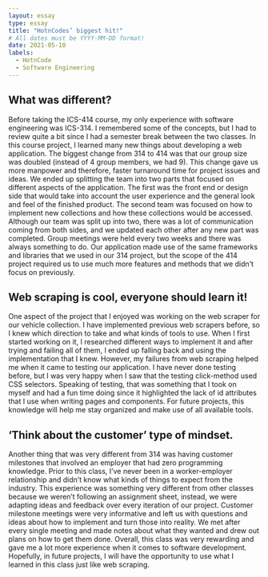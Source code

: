 ```yaml
---
layout: essay
type: essay
title: "HotnCodes’ biggest hit!"
# All dates must be YYYY-MM-DD format!
date: 2021-05-10
labels:
  - HotnCode
  - Software Engineering
---
```


## What was different?

Before taking the ICS-414 course, my only experience with software engineering was ICS-314. I remembered some of the concepts, but I had to review quite a bit since I had a semester break between the two classes. In this course project, I learned many new things about developing a web application. The biggest change from 314 to 414 was that our group size was doubled (instead of 4 group members, we had 9). This change gave us more manpower and therefore, faster turnaround time for project issues and ideas. We ended up splitting the team into two parts that focused on different aspects of the application. The first was the front end or design side that would take into account the user experience and the general look and feel of the finished product. The second team was focused on how to implement new collections and how these collections would be accessed. Although our team was split up into two, there was a lot of communication coming from both sides, and we updated each other after any new part was completed. Group meetings were held every two weeks and there was always something to do. Our application made use of the same frameworks and libraries that we used in our 314 project, but the scope of the 414 project required us to use much more features and methods that we didn’t focus on previously.

## Web scraping is cool, everyone should learn it!

One aspect of the project that I enjoyed was working on the web scraper for our vehicle collection. I have implemented previous web scrapers before, so I knew which direction to take and what kinds of tools to use. When I first started working on it, I researched different ways to implement it and after trying and failing all of them, I ended up falling back and using the implementation that I knew. However, my failures from web scraping helped me when it came to testing our application. I have never done testing before, but I was very happy when I saw that the testing click-method used CSS selectors. Speaking of testing, that was something that I took on myself and had a fun time doing since it highlighted the lack of id attributes that I use when writing pages and components. For future projects, this knowledge will help me stay organized and make use of all available tools.

## ‘Think about the customer’ type of mindset.

Another thing that was very different from 314 was having customer milestones that involved an employer that had zero programming knowledge. Prior to this class, I’ve never been in a worker-employer relationship and didn’t know what kinds of things to expect from the industry. This experience was something very different from other classes because we weren’t following an assignment sheet, instead, we were adapting ideas and feedback over every iteration of our project. Customer milestone meetings were very informative and left us with questions and ideas about how to implement and turn those into reality. We met after every single meeting and made notes about what they wanted and drew out plans on how to get them done. Overall, this class was very rewarding and gave me a lot more experience when it comes to software development. Hopefully, in future projects, I will have the opportunity to use what I learned in this class just like web scraping.


<br/>
<br/>

                                                                                                                                                                  










